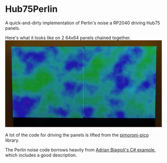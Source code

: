 # Hub75Perlin
A quick-and-dirty implementation of Perlin's noise a RP2040 driving Hub75 panels.

Here's what it looks like on 2 64x64 panels chained together.
![screenshot](public/picture.png)

A lot of the code for driving the panels is lifted from the [pimoroni-pico](https://github.com/pimoroni/pimoroni-pico) library.

The Perlin noise code borrows heavily from [Adrian Biagioli's C# example](http://adrianb.io/2014/08/09/perlinnoise.html), which includes a good description.
